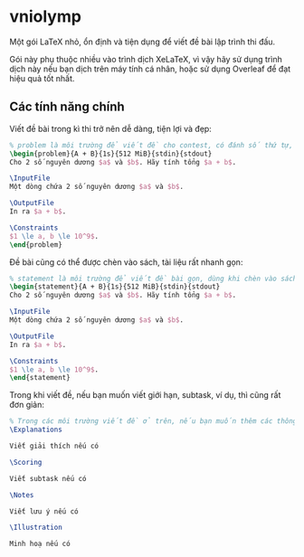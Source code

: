 # vniolymp

Một gói LaTeX nhỏ, ổn định và tiện dụng để viết đề bài lập trình thi đấu. 

Gói này phụ thuộc nhiều vào trình dịch XeLaTeX, vì vậy hãy sử dụng trình dịch này nếu bạn dịch trên máy tính cá nhân, hoặc sử dụng Overleaf để đạt hiệu quả tốt nhất.

## Các tính năng chính

Viết đề bài trong kì thi trở nên dễ dàng, tiện lợi và đẹp:

```latex
% problem là môi trường để viết đề cho contest, có đánh số thứ tự, ghi mục lục, etc
\begin{problem}{A + B}{1s}{512 MiB}{stdin}{stdout}
Cho 2 số nguyên dương $a$ và $b$. Hãy tính tổng $a + b$.

\InputFile
Một dòng chứa 2 số nguyên dương $a$ và $b$.

\OutputFile
In ra $a + b$.

\Constraints
$1 \le a, b \le 10^9$.
\end{problem}
```

Đề bài cũng có thể được chèn vào sách, tài liệu rất nhanh gọn:
```latex
% statement là môi trường để viết đề bài gọn, dùng khi chèn vào sách, tài liệu
\begin{statement}{A + B}{1s}{512 MiB}{stdin}{stdout}
Cho 2 số nguyên dương $a$ và $b$. Hãy tính tổng $a + b$.

\InputFile
Một dòng chứa 2 số nguyên dương $a$ và $b$.

\OutputFile
In ra $a + b$.

\Constraints
$1 \le a, b \le 10^9$.
\end{statement}
```

Trong khi viết đề, nếu bạn muốn viết giới hạn, subtask, ví dụ, thì cũng rất đơn giản:

```latex
% Trong các môi trường viết đề ở trên, nếu bạn muốn thêm các thông tin khác cho đề bài, hãy thêm các macro này vào
\Explanations

Viết giải thích nếu có

\Scoring

Viết subtask nếu có

\Notes

Viết lưu ý nếu có

\Illustration

Minh hoạ nếu có
```
